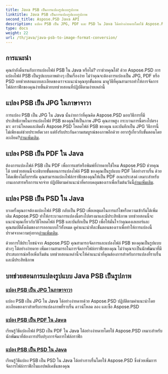 ```yaml
---
title: Java PSB เป็นการแปลงรูปแบบรูปภาพ
linktitle: Java PSB เป็นการแปลงรูปแบบรูปภาพ
second_title: Aspose.PSD Java API
description: แปลง PSB เป็น JPG, PDF และ PSD ใน Java ได้อย่างง่ายดายโดยใช้ Aspose.PSD ปฏิบัติตามบทช่วยสอนของเราสำหรับการแปลงภาพที่ราบรื่นและปรับปรุงโครงการของคุณ
type: docs
weight: 22
url: /th/java/java-psb-to-image-format-conversion/
---
```

## การแนะนำ
คุณกำลังดิ้นรนกับการแปลงไฟล์ PSB ใน Java หรือไม่? เราช่วยคุณได้! ด้วย Aspose.PSD การแปลงไฟล์ PSB เป็นรูปแบบภาพต่างๆ เป็นเรื่องง่าย ไม่ว่าคุณจะต้องการแปลงเป็น JPG, PDF หรือ PSD บทช่วยสอนแบบละเอียดของเราจะแนะนำคุณทุกขั้นตอน มาดูวิธีที่คุณสามารถทำให้การจัดการไฟล์กราฟิกของคุณง่ายขึ้นด้วยบทช่วยสอนที่ปฏิบัติตามง่ายเหล่านี้

## แปลง PSB เป็น JPG ในภาษาจาวา

 การแปลง PSB เป็น JPG ใน Java นั้นง่ายกว่าที่คุณคิด Aspose.PSD มอบวิธีการที่มีประสิทธิภาพในการแปลงไฟล์ PSB ของคุณให้เป็นภาพ JPG คุณภาพสูง กระบวนการนี้ตรงไปตรงมา: ดาวน์โหลดและติดตั้ง Aspose.PSD โหลดไฟล์ PSB ของคุณ และบันทึกเป็น JPG วิธีการนี้ไม่เพียงแต่ช่วยประหยัดเวลา แต่ยังรับประกันความสมบูรณ์ของภาพอีกด้วย อยากรู้เกี่ยวกับขั้นตอนโดยละเอียด?[อ่านเพิ่มเติม](./convert-psb-to-jpg-java/).

## แปลง PSB เป็น PDF ใน Java

ต้องการแปลงไฟล์ PSB เป็น PDF เพื่อการแชร์หรือพิมพ์ที่ง่ายดายใช่ไหม Aspose.PSD ช่วยคุณได้ บทช่วยสอนนี้จะอธิบายขั้นตอนการแปลงไฟล์ PSB ของคุณเป็นรูปแบบ PDF ได้อย่างราบรื่น ด้วยโค้ดเพียงไม่กี่บรรทัด คุณสามารถแปลงไฟล์กราฟิกของคุณให้เป็น PDF อเนกประสงค์ เหมาะสำหรับงานเอกสารหรือการแจกจ่าย ปฏิบัติตามคำแนะนำที่ครอบคลุมของเราเพื่อเริ่มต้นวันนี้[อ่านเพิ่มเติม](./convert-psb-to-pdf-java/).

## แปลง PSB เป็น PSD ใน Java

 บางครั้งคุณอาจต้องแปลงไฟล์ PSB กลับเป็น PSD เพื่อเหตุผลในการแก้ไขหรือความเข้ากันได้เพิ่มเติม Aspose.PSD ทำให้กระบวนการแปลงนี้ตรงไปตรงมาและมีประสิทธิภาพ บทช่วยสอนนี้จะแนะนำคุณเกี่ยวกับวิธีโหลดไฟล์ PSB และบันทึกเป็น PSD เพื่อให้มั่นใจว่าคุณคงเลเยอร์และคุณสมบัติดั้งเดิมของการออกแบบไว้ทั้งหมด ดูคำแนะนำทีละขั้นตอนของเราเพื่อทำให้การแปลงนี้ปราศจากความยุ่งยาก[อ่านเพิ่มเติม](./convert-psb-to-psd-java/).

ด้วยการใช้ประโยชน์จาก Aspose.PSD คุณสามารถจัดการและแปลงไฟล์ PSB ของคุณเป็นรูปแบบต่างๆ ได้อย่างง่ายดาย เพิ่มความสามารถในการจัดการไฟล์กราฟิกของคุณ ไม่ว่าคุณจะเป็นนักพัฒนาที่มีประสบการณ์หรือเพิ่งเริ่มต้น บทช่วยสอนเหล่านี้จะให้คำแนะนำที่คุณต้องการสำหรับการแปลงที่ราบรื่นและมีประสิทธิภาพ

## บทช่วยสอนการแปลงรูปแบบ Java PSB เป็นรูปภาพ
### [แปลง PSB เป็น JPG ในภาษาจาวา](./convert-psb-to-jpg-java/)
แปลง PSB เป็น JPG ใน Java ได้อย่างง่ายดายด้วย Aspose.PSD ปฏิบัติตามคำแนะนำโดยละเอียดของเราสำหรับการแปลงภาพที่ราบรื่น ดาวน์โหลด ลอง และซื้อ Aspose.PSD
### [แปลง PSB เป็น PDF ใน Java](./convert-psb-to-pdf-java/)
เรียนรู้วิธีแปลงไฟล์ PSD เป็น PDF ใน Java ได้อย่างง่ายดายโดยใช้ Aspose.PSD เหมาะสำหรับนักพัฒนาที่ต้องการปรับปรุงการจัดการไฟล์กราฟิก
### [แปลง PSB เป็น PSD ใน Java](./convert-psb-to-psd-java/)
เรียนรู้วิธีแปลง PSB เป็น PSD ใน Java ได้อย่างราบรื่นโดยใช้ Aspose.PSD ซึ่งช่วยเพิ่มการจัดการไฟล์กราฟิกในแอปพลิเคชันของคุณ